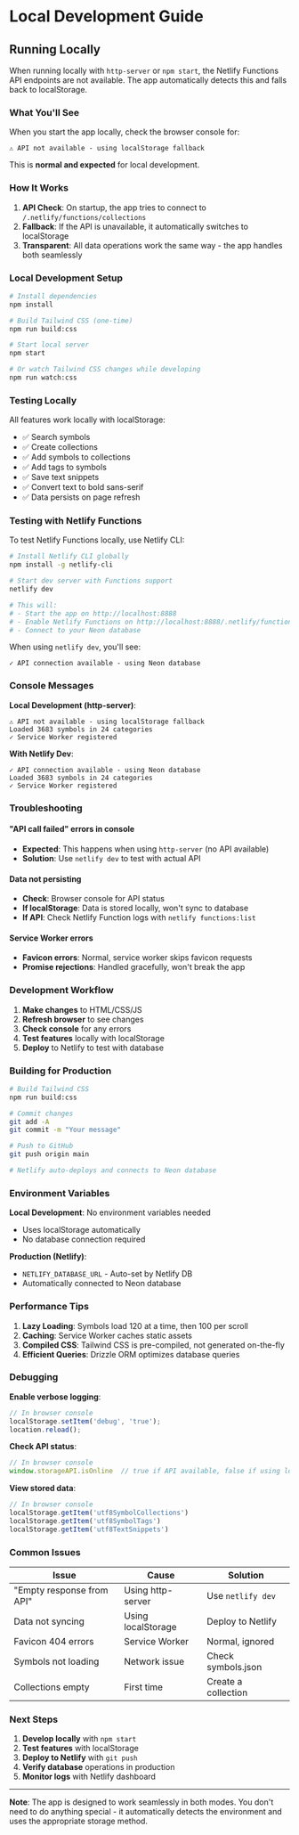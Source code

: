 # Local Development Guide

## Running Locally

When running locally with `http-server` or `npm start`, the Netlify Functions API endpoints are not available. The app automatically detects this and falls back to localStorage.

### What You'll See

When you start the app locally, check the browser console for:

```
⚠ API not available - using localStorage fallback
```

This is **normal and expected** for local development.

### How It Works

1. **API Check**: On startup, the app tries to connect to `/.netlify/functions/collections`
2. **Fallback**: If the API is unavailable, it automatically switches to localStorage
3. **Transparent**: All data operations work the same way - the app handles both seamlessly

### Local Development Setup

```bash
# Install dependencies
npm install

# Build Tailwind CSS (one-time)
npm run build:css

# Start local server
npm start

# Or watch Tailwind CSS changes while developing
npm run watch:css
```

### Testing Locally

All features work locally with localStorage:
- ✅ Search symbols
- ✅ Create collections
- ✅ Add symbols to collections
- ✅ Add tags to symbols
- ✅ Save text snippets
- ✅ Convert text to bold sans-serif
- ✅ Data persists on page refresh

### Testing with Netlify Functions

To test Netlify Functions locally, use Netlify CLI:

```bash
# Install Netlify CLI globally
npm install -g netlify-cli

# Start dev server with Functions support
netlify dev

# This will:
# - Start the app on http://localhost:8888
# - Enable Netlify Functions on http://localhost:8888/.netlify/functions/
# - Connect to your Neon database
```

When using `netlify dev`, you'll see:

```
✓ API connection available - using Neon database
```

### Console Messages

**Local Development (http-server)**:
```
⚠ API not available - using localStorage fallback
Loaded 3683 symbols in 24 categories
✓ Service Worker registered
```

**With Netlify Dev**:
```
✓ API connection available - using Neon database
Loaded 3683 symbols in 24 categories
✓ Service Worker registered
```

### Troubleshooting

#### "API call failed" errors in console
- **Expected**: This happens when using `http-server` (no API available)
- **Solution**: Use `netlify dev` to test with actual API

#### Data not persisting
- **Check**: Browser console for API status
- **If localStorage**: Data is stored locally, won't sync to database
- **If API**: Check Netlify Function logs with `netlify functions:list`

#### Service Worker errors
- **Favicon errors**: Normal, service worker skips favicon requests
- **Promise rejections**: Handled gracefully, won't break the app

### Development Workflow

1. **Make changes** to HTML/CSS/JS
2. **Refresh browser** to see changes
3. **Check console** for any errors
4. **Test features** locally with localStorage
5. **Deploy** to Netlify to test with database

### Building for Production

```bash
# Build Tailwind CSS
npm run build:css

# Commit changes
git add -A
git commit -m "Your message"

# Push to GitHub
git push origin main

# Netlify auto-deploys and connects to Neon database
```

### Environment Variables

**Local Development**: No environment variables needed
- Uses localStorage automatically
- No database connection required

**Production (Netlify)**: 
- `NETLIFY_DATABASE_URL` - Auto-set by Netlify DB
- Automatically connected to Neon database

### Performance Tips

1. **Lazy Loading**: Symbols load 120 at a time, then 100 per scroll
2. **Caching**: Service Worker caches static assets
3. **Compiled CSS**: Tailwind CSS is pre-compiled, not generated on-the-fly
4. **Efficient Queries**: Drizzle ORM optimizes database queries

### Debugging

**Enable verbose logging**:
```javascript
// In browser console
localStorage.setItem('debug', 'true');
location.reload();
```

**Check API status**:
```javascript
// In browser console
window.storageAPI.isOnline  // true if API available, false if using localStorage
```

**View stored data**:
```javascript
// In browser console
localStorage.getItem('utf8SymbolCollections')
localStorage.getItem('utf8SymbolTags')
localStorage.getItem('utf8TextSnippets')
```

### Common Issues

| Issue | Cause | Solution |
|-------|-------|----------|
| "Empty response from API" | Using http-server | Use `netlify dev` |
| Data not syncing | Using localStorage | Deploy to Netlify |
| Favicon 404 errors | Service Worker | Normal, ignored |
| Symbols not loading | Network issue | Check symbols.json |
| Collections empty | First time | Create a collection |

### Next Steps

1. **Develop locally** with `npm start`
2. **Test features** with localStorage
3. **Deploy to Netlify** with `git push`
4. **Verify database** operations in production
5. **Monitor logs** with Netlify dashboard

---

**Note**: The app is designed to work seamlessly in both modes. You don't need to do anything special - it automatically detects the environment and uses the appropriate storage method.
